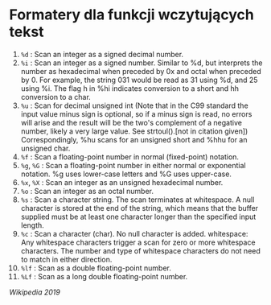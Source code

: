# Formatery dla funkcji wczytujących tekst

1. `%d` : Scan an integer as a signed decimal number.
2. `%i` : Scan an integer as a signed number. Similar to %d, but interprets the number as hexadecimal when preceded by 0x and octal when preceded by 0. For example, the string 031 would be read as 31 using %d, and 25 using %i. The flag h in %hi indicates conversion to a short and hh conversion to a char.
3. `%u` : Scan for decimal unsigned int (Note that in the C99 standard the input value minus sign is optional, so if a minus sign is read, no errors will arise and the result will be the two's complement of a negative number, likely a very large value. See strtoul().[not in citation given]) Correspondingly, %hu scans for an unsigned short and %hhu for an unsigned char.
4. `%f` : Scan a floating-point number in normal (fixed-point) notation.
5. `%g`, `%G` : Scan a floating-point number in either normal or exponential notation. %g uses lower-case letters and %G uses upper-case.
6. `%x`, `%X` : Scan an integer as an unsigned hexadecimal number.
7. `%o` : Scan an integer as an octal number.
8. `%s` : Scan a character string. The scan terminates at whitespace. A null character is stored at the end of the string, which means that the buffer supplied must be at least one character longer than the specified input length.
9. `%c` : Scan a character (char). No null character is added.
whitespace: Any whitespace characters trigger a scan for zero or more whitespace characters. The number and type of whitespace characters do not need to match in either direction.
10. `%lf` : Scan as a double floating-point number.
11. `%Lf` : Scan as a long double floating-point number.

*Wikipedia 2019*
